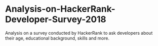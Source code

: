 # Analysis-on-HackerRank-Developer-Survey-2018
Analysis on a survey conducted by HackerRank to ask developers about their age, educational background, skills and more.
